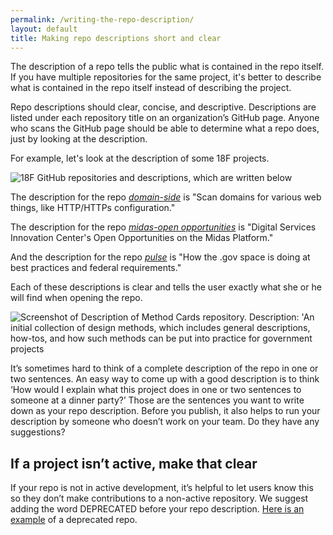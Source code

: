 ```yaml
---
permalink: /writing-the-repo-description/
layout: default
title: Making repo descriptions short and clear
---
```


The description of a repo tells the public what is contained in the repo itself. If you have multiple repositories for the same project, it's better to describe what is contained in the repo itself instead of describing the project.

Repo descriptions should clear, concise, and descriptive. Descriptions are listed under each repository title on an organization’s GitHub page. Anyone who scans the GitHub page should be able to determine what a repo does, just by looking at the description.

For example, let's look at the description of some 18F projects.

<img src="{{site.baseurl}}/images/descriptions-on-github.png" alt="18F GitHub repositories and descriptions, which are written below">

The description for the repo [*domain-side*](https://github.com/18F/domain-scan) is "Scan domains for various web things, like HTTP/HTTPs configuration."

The description for the repo [*midas-open opportunities*](https://github.com/18F/midas-open-opportunities) is "Digital Services Innovation Center's Open Opportunities on the Midas Platform."

And the description for the repo [*pulse*](https://github.com/18F/pulse) is "How the .gov space is doing at best practices and federal requirements."

Each of these descriptions is clear and tells the user exactly what she or he will find when opening the repo.

<img src="{{site.baseurl}}/images/method-cards-description.png" alt="Screenshot of Description of Method Cards repository. Description: 'An initial collection of design methods, which includes general descriptions, how-tos, and how such methods can be put into practice for government projects">

It’s sometimes hard to think of a complete description of the repo in one or two sentences. An easy way to come up with a good description is to think ‘How would I explain what this project does in one or two sentences to someone at a dinner party?’ Those are the sentences you want to write down as your repo description. Before you publish, it also helps to run your description by someone who doesn’t work on your team. Do they have any suggestions?

## If a project isn’t active, make that clear

If your repo is not in active development, it’s helpful to let users know this so they don’t make contributions to a non-active repository. We suggest adding the word DEPRECATED before your repo description. [Here is an example](https://github.com/18F/Mario) of a deprecated repo.

